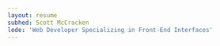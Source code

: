 ```yaml
---
layout: resume
subhed: Scott McCracken
lede: 'Web Developer Specializing in Front-End Interfaces'
---
```

